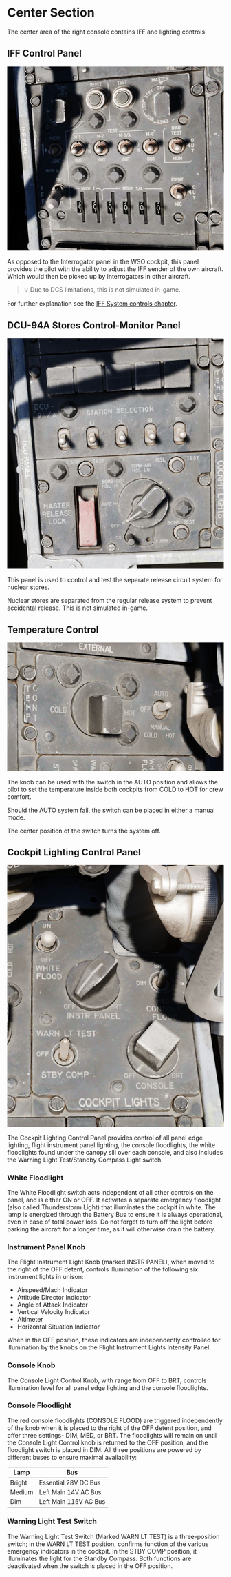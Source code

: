 # Center Section

The center area of the right console contains IFF and lighting controls.

## IFF Control Panel

![IFF](../../../img/IFF.jpg)

As opposed to the Interrogator panel in the WSO cockpit, this panel provides
the pilot with the ability to adjust the IFF sender of the own aircraft.
Which would then be picked up by interrogators in other aircraft.

>💡 Due to DCS limitations, this is not simulated in-game.

For further explanation see
the [IFF System controls chapter](../../../systems/identification_systems.md#iff-controls-and-indicators).

## DCU-94A Stores Control-Monitor Panel

![DCU94](../../../img/DCU94.jpg)

This panel is used to control and test the separate release circuit system for
nuclear stores.

Nuclear stores are separated from the regular release system to prevent
accidental release. This is not simulated in-game.

## Temperature Control

![PilTemp](../../../img/PilTemp.jpg)

The knob can be used with the switch in the AUTO position and
allows the pilot to set the temperature inside both cockpits
from COLD to HOT for crew comfort.

Should the AUTO system fail, the switch can be placed in either
a manual mode.

The center position of the switch turns the system off.

## Cockpit Lighting Control Panel

![PilCockLights](../../../img/PilCockLights.jpg)

The Cockpit Lighting Control Panel provides control of all panel edge lighting,
flight instrument panel lighting, the console floodlights, the white floodlights
found under the canopy sill over each console, and also includes the Warning
Light Test/Standby Compass Light switch.

### White Floodlight

The White Floodlight switch acts independent of all other controls on the panel,
and is either ON or OFF. It activates a separate emergency floodlight (also
called Thunderstorm Light) that illuminates the cockpit in white. The lamp is
energized through the Battery Bus to ensure it is always operational, even in
case of total power loss. Do not forget to turn off the light before parking the
aircraft for a longer time, as it will otherwise drain the battery.

### Instrument Panel Knob

The Flight Instrument Light Knob (marked INSTR PANEL), when moved to the right
of the OFF detent, controls illumination of the following six instrument lights
in unison:

- Airspeed/Mach Indicator
- Attitude Director Indicator
- Angle of Attack Indicator
- Vertical Velocity Indicator
- Altimeter
- Horizontal Situation Indicator

When in the OFF position, these indicators are independently controlled for
illumination by the knobs on the Flight Instrument Lights Intensity Panel.

### Console Knob

The Console Light Control Knob, with range from OFF to BRT, controls
illumination level for all panel edge lighting and the console floodlights.

### Console Floodlight

The red console floodlights (CONSOLE FLOOD) are triggered independently of the knob
when it is placed to the right of the OFF detent position, and offer three
settings- DIM, MED, or BRT. The floodlights will remain on until the Console
Light Control knob is returned to the OFF position, and the floodlight switch is
placed in DIM. All three positions are powered by different buses to ensure
maximal availability:

| Lamp   | Bus                   |
| ------ | --------------------- |
| Bright | Essential 28V DC Bus  |
| Medium | Left Main 14V AC Bus  |
| Dim    | Left Main 115V AC Bus |

### Warning Light Test Switch

The Warning Light Test Switch (Marked WARN LT TEST) is a three-position switch;
in the WARN LT TEST position, confirms function of the various emergency
indicators in the cockpit. In the STBY COMP position, it illuminates the light
for the Standby Compass. Both functions are deactivated when the switch is
placed in the OFF position.
